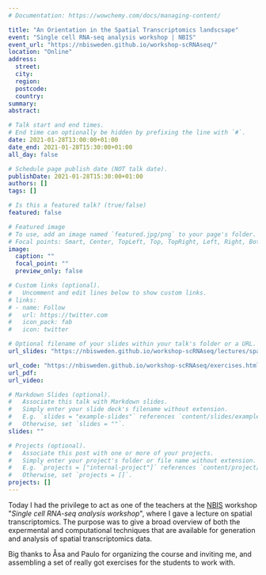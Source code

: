 ```yaml
---
# Documentation: https://wowchemy.com/docs/managing-content/

title: "An Orientation in the Spatial Transcriptomics landscsape"
event: "Single cell RNA-seq analysis workshop | NBIS"
event_url: "https://nbisweden.github.io/workshop-scRNAseq/"
location: "Online"
address:
  street:
  city:
  region:
  postcode:
  country:
summary:
abstract:

# Talk start and end times.
# End time can optionally be hidden by prefixing the line with `#`.
date: 2021-01-28T13:00:00+01:00
date_end: 2021-01-28T15:30:00+01:00
all_day: false

# Schedule page publish date (NOT talk date).
publishDate: 2021-01-28T15:30:00+01:00
authors: []
tags: []

# Is this a featured talk? (true/false)
featured: false

# Featured image
# To use, add an image named `featured.jpg/png` to your page's folder. 
# Focal points: Smart, Center, TopLeft, Top, TopRight, Left, Right, BottomLeft, Bottom, BottomRight.
image:
  caption: ""
  focal_point: ""
  preview_only: false

# Custom links (optional).
#   Uncomment and edit lines below to show custom links.
# links:
# - name: Follow
#   url: https://twitter.com
#   icon_pack: fab
#   icon: twitter

# Optional filename of your slides within your talk's folder or a URL.
url_slides: "https://nbisweden.github.io/workshop-scRNAseq/lectures/spatial_trascriptomics_alma_andersson_2021.pdf/"

url_code: "https://nbisweden.github.io/workshop-scRNAseq/exercises.html/"
url_pdf:
url_video:

# Markdown Slides (optional).
#   Associate this talk with Markdown slides.
#   Simply enter your slide deck's filename without extension.
#   E.g. `slides = "example-slides"` references `content/slides/example-slides.md`.
#   Otherwise, set `slides = ""`.
slides: ""

# Projects (optional).
#   Associate this post with one or more of your projects.
#   Simply enter your project's folder or file name without extension.
#   E.g. `projects = ["internal-project"]` references `content/project/deep-learning/index.md`.
#   Otherwise, set `projects = []`.
projects: []
---
```

Today I had the privilege to act as one of the teachers at the
[NBIS](https://www.scilifelab.se/facilities/nbis/) workshop "_Single cell
RNA-seq analysis workshop_", where I gave a lecture on spatial transcriptomics.
The purpose was to give a broad overview of both the expermental and
computational techniques that are available for generation and analysis of
spatial transcriptomics data.

Big thanks to Åsa and Paulo for organizing the course and inviting me, and
assembling a set of really got exercises for the students to work with.
